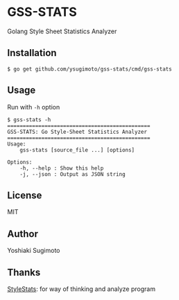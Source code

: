 # GSS-STATS

Golang Style Sheet Statistics Analyzer

## Installation

```
$ go get github.com/ysugimoto/gss-stats/cmd/gss-stats
```

## Usage

Run with `-h` option

```
$ gss-stats -h
==============================================
GSS-STATS: Go Style-Sheet Statistics Analyzer
==============================================
Usage:
    gss-stats [source_file ...] [options]

Options:
    -h, --help : Show this help
    -j, --json : Output as JSON string
```

## License

MIT

## Author

Yoshiaki Sugimoto

## Thanks

[StyleStats](https://github.com/t32k/stylestats): for way of thinking and analyze program

